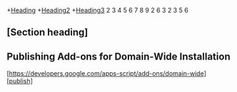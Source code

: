 +[Heading](#section-heading)
+[Heading2](#section-i-want)
+[Heading3](#section-i-want)
2
3
4
5
6
7
8
9
2
6
3
2
3
5
6


## [Section heading]
## Publishing Add-ons for Domain-Wide Installation
[https://developers.google.com/apps-script/add-ons/domain-wide][publish]
